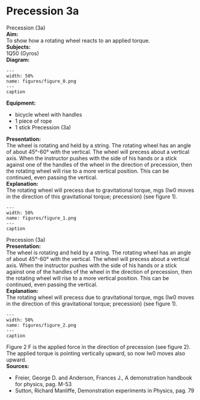 # Precession  3a  
 Precession (3a)   
<b> Aim: </b>  
 To show how a rotating wheel reacts to an applied torque.    
<b> Subjects: </b>  
 1Q50 (Gyros)   
<b> Diagram: </b>  
   
```{figure} figures/figure_0.png  
---  
width: 50%  
name: figures/figure_0.png  
---  
caption  
``` 
      
<b> Equipment: </b>  
 
 *  bicycle wheel with handles 
 *  1 piece of rope 
 *  1 stick Precession (3a)
    
<b> Presentation: </b>  
 The wheel is rotating and held by a string. The rotating wheel has an angle of about 45°-60° with the vertical. The wheel will precess about a vertical axis. When the instructor pushes with the side of his hands or a stick against one of the handles of the wheel in the direction of precession, then the rotating wheel will rise to a more vertical position. This can be continued, even passing the vertical.    
<b> Explanation: </b>  
 The rotating wheel will precess due to gravitational torque, mgs (Iw0 moves in the direction of this gravitational torque; precession) (see figure 1).    
```{figure} figures/figure_1.png  
---  
width: 50%  
name: figures/figure_1.png  
---  
caption  
``` 
 Precession (3a)    
<b> Presentation: </b>  
 The wheel is rotating and held by a string. The rotating wheel has an angle of about 45°-60° with the vertical. The wheel will precess about a vertical axis. When the instructor pushes with the side of his hands or a stick against one of the handles of the wheel in the direction of precession, then the rotating wheel will rise to a more vertical position. This can be continued, even passing the vertical.    
<b> Explanation: </b>  
 The rotating wheel will precess due to gravitational torque, mgs (Iw0 moves in the direction of this gravitational torque; precession) (see figure 1).      
```{figure} figures/figure_2.png  
---  
width: 50%  
name: figures/figure_2.png  
---  
caption  
``` 
 Figure 2  F is the applied force in the direction of precession (see figure 2). The applied torque is pointing vertically upward, so now Iw0 moves also upward.    
<b> Sources: </b>  
 
 *  Freier, George D. and Anderson, Frances J., A demonstration handbook for physics, pag. M-53 
 *  Sutton, Richard Manliffe, Demonstration experiments in Physics, pag. 79
  